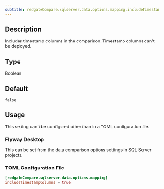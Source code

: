 ```yaml
---
subtitle: redgateCompare.sqlserver.data.options.mapping.includeTimestampColumns
---
```


## Description

Includes timestamp columns in the comparison. Timestamp columns can't be deployed.

## Type

Boolean

## Default

`false`

## Usage

This setting can't be configured other than in a TOML configuration file.

### Flyway Desktop

This can be set from the data comparison options settings in SQL Server projects.

### TOML Configuration File

```toml
[redgateCompare.sqlserver.data.options.mapping]
includeTimestampColumns = true
```
